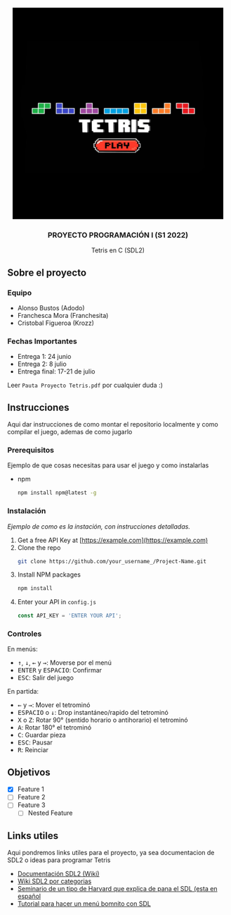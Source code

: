 
<!-- PROJECT LOGO -->
<br />
<div align="center">
  </a>
    <img src="t.bmp" alt="Logo" width="480" height="480">
  </a>

  <h3 align="center">PROYECTO PROGRAMACIÓN I (S1 2022)</h3>

  <p align="center">
    Tetris en C (SDL2)
    <br />
  </p>
</div>


<!-- ABOUT THE PROJECT -->
## Sobre el proyecto
### Equipo
* Alonso Bustos (Adodo)
* Franchesca Mora (Franchesita)
* Cristobal Figueroa (Krozz)

### Fechas Importantes
* Entrega 1: 24 junio
* Entrega 2: 8 julio
* Entrega final: 17-21 de julio

Leer `Pauta Proyecto Tetris.pdf` por cualquier duda :)

<!-- GETTING STARTED -->
## Instrucciones

Aqui dar instrucciones de como montar el repositorio localmente y como compilar el juego, ademas de como jugarlo

### Prerequisitos

Ejemplo de que cosas necesitas para usar el juego y como instalarlas
* npm
  ```sh
  npm install npm@latest -g
  ```

### Instalación

_Ejemplo de como es la instación, con instrucciones detalladas._

1. Get a free API Key at [https://example.com](https://example.com)
2. Clone the repo
   ```sh
   git clone https://github.com/your_username_/Project-Name.git
   ```
3. Install NPM packages
   ```sh
   npm install
   ```
4. Enter your API in `config.js`
   ```js
   const API_KEY = 'ENTER YOUR API';
   ```
### Controles

En menús:
* <kbd>↑</kbd>, <kbd>↓</kbd>, <kbd>←</kbd> y <kbd>→</kbd>: Moverse por el menú
* <kbd>ENTER</kbd> y <kbd>ESPACIO</kbd>: Confirmar
* <kbd>ESC</kbd>: Salir del juego

En partida:
* <kbd>←</kbd> y <kbd>→</kbd>: Mover el tetrominó
* <kbd>ESPACIO</kbd> o <kbd>↓</kbd>: Drop  instantáneo/rapido del tetrominó
* <kbd>X</kbd> o <kbd>Z</kbd>: Rotar 90° (sentido horario o antihorario) el tetrominó
* <kbd>A</kbd>: Rotar 180° el tetrominó
* <kbd>C</kbd>: Guardar pieza
* <kbd>ESC</kbd>: Pausar
* <kbd>R</kbd>: Reinciar

<!-- ROADMAP -->
## Objetivos

- [x] Feature 1
- [ ] Feature 2
- [ ] Feature 3
    - [ ] Nested Feature

<!-- ACKNOWLEDGMENTS -->
## Links utiles

Aqui pondremos links utiles para el proyecto, ya sea documentacion de SDL2 o ideas para programar Tetris

* [Documentación SDL2 (Wiki)](https://wiki.libsdl.org/)
* [Wiki SDL2 por categorias](https://wiki.libsdl.org/APIByCategory)
* [Seminario de un tipo de Harvard que explica de pana el SDL (esta en español](https://youtu.be/yFLa3ln16w0)
* [Tutorial para hacer un menú bomnito con SDL](https://www.parallelrealities.co.uk/tutorials/widgets/widgets1.php)
